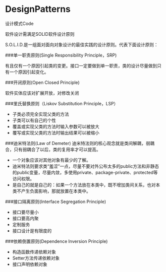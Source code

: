 # DesignPatterns
设计模式Code

软件设计需满足SOLID软件设计原则

S.O.L.I.D.是一组面对面向对象设计的最佳实践的设计原则。代表下面设计原则：

###单一职责原则(Single Responsibility Principle，SRP) 

有且仅有一个原因引起类的变更。接口一定要做到单一职责，类的设计尽量做到只有一个原因引起变化。

###开闭原则(Open Closed Principle)

软件实体应该对扩展开放，对修改关闭

###里氏替换原则（Liskov Substitution Principle，LSP）

* 子类必须完全实现父类的方法
* 子类可以有自己的个性
* 覆盖或实现父类的方法时输入参数可以被放大
* 覆写或实现父类的方法时输出结果可以被缩小

###迪米特法则(Law of Demeter)
迪米特法则的核心观念就是类间解耦，弱耦合，只有弱耦合了以后，类的复用率才可以提高。
* 一个对象应该对其他对象有最少的了解。
* 迪米特法则要求类“羞涩”一点，尽量不要对外公布太多的public方法和非静态的public变量，尽量内敛，多使用private、package-private、protected等访问权限。
* 是自己的就是自己的：如果一个方法放在本类中，既不增加类间关系，也对本类不产生负面影响，那就放置在本类中。

###接口隔离原则(Interface Segregation Principle)
* 接口要尽量小
* 接口要高内聚
* 定制服务
* 接口设计是有限度的

###依赖倒置原则(Dependence Inversion Principle)
* 构造函数传递依赖对象
* Setter方法传递依赖对象
* 接口声明依赖对象
